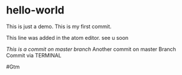 # hello-world
This is just a demo.
This is my first commit.

This line was added in the atom editor.
see u soon

*This is a commit on master branch*
Another commit on master Branch
Commit via TERMINAL

#Gtm
